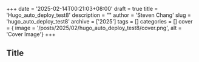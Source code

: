 +++
date = '2025-02-14T00:21:03+08:00'
draft = true
title = 'Hugo_auto_deploy_test8'
description = ""
author = 'Steven Chang'
slug = 'hugo_auto_deploy_test8'
archive = ['2025']
tags = []
categories = []
cover = { image = '/posts/2025/02/hugo_auto_deploy_test8/cover.png', alt = 'Cover Image'}
+++

## Title